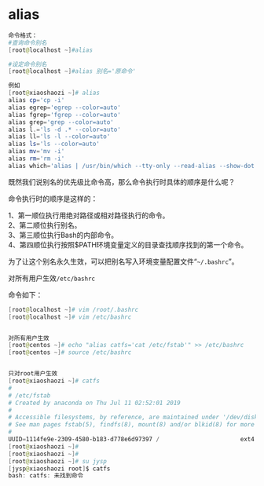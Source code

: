 # alias

```powershell
命令格式：
#查询命令别名
[root@localhost ~]#alias

#设定命令别名
[root@localhost ~]#alias 别名='原命令'

例如
[root@xiaoshaozi ~]# alias
alias cp='cp -i'
alias egrep='egrep --color=auto'
alias fgrep='fgrep --color=auto'
alias grep='grep --color=auto'
alias l.='ls -d .* --color=auto'
alias ll='ls -l --color=auto'
alias ls='ls --color=auto'
alias mv='mv -i'
alias rm='rm -i'
alias which='alias | /usr/bin/which --tty-only --read-alias --show-dot --show-tilde'

```

既然我们说别名的优先级比命令高，那么命令执行时具体的顺序是什么呢？

命令执行时的顺序是这样的：

1、第一顺位执行用绝对路径或相对路径执行的命令。<br />
2、第二顺位执行别名。<br />
3、第三顺位执行Bash的内部命令。<br />
4、第四顺位执行按照$PATH环境变量定义的目录查找顺序找到的第一个命令。<br />

为了让这个别名永久生效，可以把别名写入环境变量配置文件“`~/.bashrc`”。

对所有用户生效`/etc/bashrc`

命令如下：

```powershell
[root@localhost ~]# vim /root/.bashrc
[root@localhost ~]# vim /etc/bashrc


对所有用户生效
[root@centos ~]# echo "alias catfs='cat /etc/fstab'" >> /etc/bashrc
[root@centos ~]# source /etc/bashrc


只对root用户生效
[root@xiaoshaozi ~]# catfs
#
# /etc/fstab
# Created by anaconda on Thu Jul 11 02:52:01 2019
#
# Accessible filesystems, by reference, are maintained under '/dev/disk'
# See man pages fstab(5), findfs(8), mount(8) and/or blkid(8) for more info
#
UUID=1114fe9e-2309-4580-b183-d778e6d97397 /                       ext4    defaults        1 1
[root@xiaoshaozi ~]# 
[root@xiaoshaozi ~]# 
[root@xiaoshaozi ~]# su jysp
[jysp@xiaoshaozi root]$ catfs
bash: catfs: 未找到命令
```